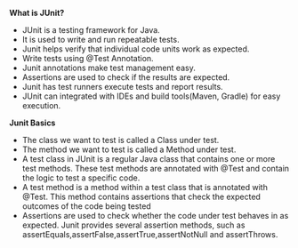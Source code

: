 **What is JUnit?**
  - JUnit is a testing framework for Java.<br />
  - It is used to write and run repeatable tests.<br />
  - Junit helps verify that individual code units work as expected.<br />
  - Write tests using @Test Annotation.<br />
  - Junit annotations make test management easy.<br />
  - Assertions are used to check if the results are expected.<br />
  - Junit has test runners execute tests and report results.<br />
  - JUnit can integrated with IDEs and build tools(Maven, Gradle) for easy execution.<br />

**Junit Basics**
- The class we want to test is called a Class under test.
- The method we want to test is called a Method under test.
- A test class in JUnit is a regular Java class that contains one or more test methods. These test methods are annotated with @Test and contain the 
  logic to test a specific code.
- A test method is a method within a test class that is annotated with @Test. This method contains assertions that check the expected outcomes of the 
  code being tested
- Assertions are used to check whether the code under test behaves in as expected. Junit provides several assertion methods, such as 
  assertEquals,assertFalse,assertTrue,assertNotNull and assertThrows.



